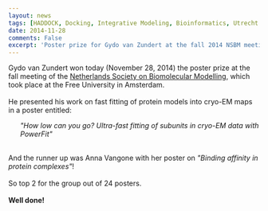 ```yaml
---
layout: news
tags: [HADDOCK, Docking, Integrative Modeling, Bioinformatics, Utrecht University, Ubiquitination, E2-E3]
date: 2014-11-28
comments: False
excerpt: 'Poster prize for Gydo van Zundert at the fall 2014 NSBM meeting'
---
```

Gydo van Zundert won today (November 28, 2014) the poster prize at the fall meeting of the [Netherlands Society on Biomolecular Modelling](http://www.nsbm.nl), which took place at the Free University in Amsterdam. 
<BR>
<BR>
He presented his work on fast fitting of protein models into cryo-EM maps in a poster entitled:
<UL>
   <i>"How low can you go? Ultra-fast fitting of subunits in cryo-EM data with PowerFit"</i>
</UL>
<BR>
And the runner up was Anna Vangone with her poster on <i>"Binding affinity in protein complexes"</i>!
<BR>
<BR>
So top 2 for the group out of 24 posters.
<BR>
<BR>
<b>Well done!</b>
